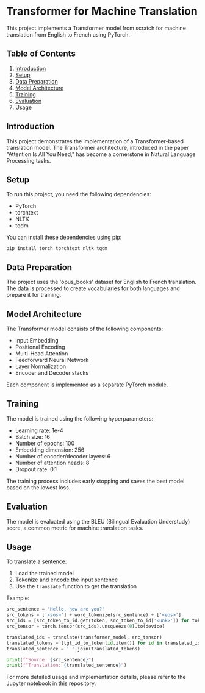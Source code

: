 # Transformer for Machine Translation

This project implements a Transformer model from scratch for machine translation from English to French using PyTorch.

## Table of Contents

1. [Introduction](#introduction)
2. [Setup](#setup)
3. [Data Preparation](#data-preparation)
4. [Model Architecture](#model-architecture)
5. [Training](#training)
6. [Evaluation](#evaluation)
7. [Usage](#usage)

## Introduction

This project demonstrates the implementation of a Transformer-based translation model. The Transformer architecture, introduced in the paper "Attention Is All You Need," has become a cornerstone in Natural Language Processing tasks.

## Setup

To run this project, you need the following dependencies:

- PyTorch
- torchtext
- NLTK
- tqdm

You can install these dependencies using pip:

```
pip install torch torchtext nltk tqdm
```

## Data Preparation

The project uses the 'opus_books' dataset for English to French translation. The data is processed to create vocabularies for both languages and prepare it for training.

## Model Architecture

The Transformer model consists of the following components:

- Input Embedding
- Positional Encoding
- Multi-Head Attention
- Feedforward Neural Network
- Layer Normalization
- Encoder and Decoder stacks

Each component is implemented as a separate PyTorch module.

## Training

The model is trained using the following hyperparameters:

- Learning rate: 1e-4
- Batch size: 16
- Number of epochs: 100
- Embedding dimension: 256
- Number of encoder/decoder layers: 6
- Number of attention heads: 8
- Dropout rate: 0.1

The training process includes early stopping and saves the best model based on the lowest loss.

## Evaluation

The model is evaluated using the BLEU (Bilingual Evaluation Understudy) score, a common metric for machine translation tasks.

## Usage

To translate a sentence:

1. Load the trained model
2. Tokenize and encode the input sentence
3. Use the `translate` function to get the translation

Example:

```python
src_sentence = "Hello, how are you?"
src_tokens = ['<sos>'] + word_tokenize(src_sentence) + ['<eos>']
src_ids = [src_token_to_id.get(token, src_token_to_id['<unk>']) for token in src_tokens]
src_tensor = torch.tensor(src_ids).unsqueeze(0).to(device)

translated_ids = translate(transformer_model, src_tensor)
translated_tokens = [tgt_id_to_token[id.item()] for id in translated_ids if id.item() not in [tgt_token_to_id['<sos>'], tgt_token_to_id['<eos>'], tgt_token_to_id['<pad>']]]
translated_sentence = ' '.join(translated_tokens)

print(f"Source: {src_sentence}")
print(f"Translation: {translated_sentence}")
```

For more detailed usage and implementation details, please refer to the Jupyter notebook in this repository.